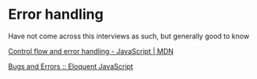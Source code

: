 # Error handling

Have not come across this interviews as such, but generally good to know

[Control flow and error handling - JavaScript | MDN](https://developer.mozilla.org/en-US/docs/Web/JavaScript/Guide/Control_flow_and_error_handling)

[Bugs and Errors :: Eloquent JavaScript](https://eloquentjavascript.net/08_error.html)